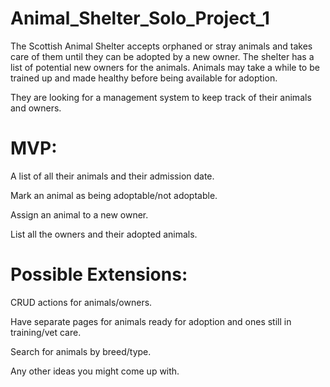 # Animal_Shelter_Solo_Project_1


The Scottish Animal Shelter accepts orphaned or stray animals and takes care of them until they can be adopted by a new owner. The shelter has a list of potential new owners for the animals. Animals may take a while to be trained up and made healthy before being available for adoption.

They are looking for a management system to keep track of their animals and owners.

# MVP:

A list of all their animals and their admission date.

Mark an animal as being adoptable/not adoptable.

Assign an animal to a new owner.

List all the owners and their adopted animals.


# Possible Extensions:

CRUD actions for animals/owners.

Have separate pages for animals ready for adoption and ones still in training/vet care.

Search for animals by breed/type.

Any other ideas you might come up with.
